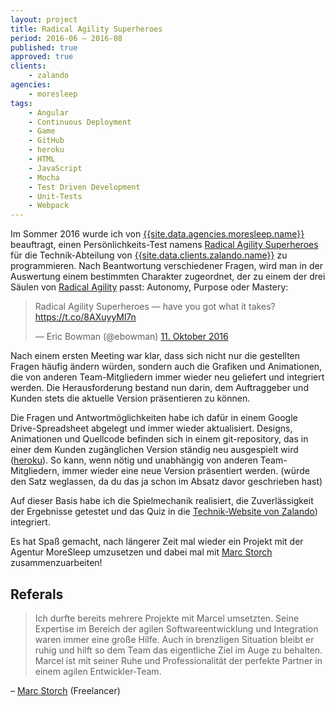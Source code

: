 ```yaml
---
layout: project
title: Radical Agility Superheroes
period: 2016-06 – 2016-08
published: true
approved: true
clients:
    - zalando
agencies:
    - moresleep
tags:
    - Angular
    - Continuous Deployment
    - Game
    - GitHub
    - heroku
    - HTML
    - JavaScript
    - Mocha
    - Test Driven Development
    - Unit-Tests
    - Webpack
---
```

Im Sommer 2016 wurde ich von [{{site.data.agencies.moresleep.name}}](site.data.agencies.moresleep.url) beauftragt, einen Persönlichkeits-Test namens [Radical Agility Superheroes](https://tech.zalando.com/radical-agility-superheroes/) für die Technik-Abteilung von [{{site.data.clients.zalando.name}}]({{site.data.clients.zalando.url}}) zu programmieren. Nach Beantwortung verschiedener Fragen, wird man in der Auswertung einem bestimmten Charakter zugeordnet, der zu einem der drei Säulen von [Radical Agility](https://blog.zalando.de/de/blog/ein-jahr-radical-agility-ein-resuemee) passt: Autonomy, Purpose oder Mastery:

<blockquote class="twitter-tweet" data-lang="de"><p lang="en" dir="ltr">Radical Agility Superheroes — have you got what it takes? <a href="https://t.co/8AXuyyMl7n">https://t.co/8AXuyyMl7n</a></p>&mdash; Eric Bowman (@ebowman) <a href="https://twitter.com/ebowman/status/785792855444946944">11. Oktober 2016</a></blockquote>
<script async src="//platform.twitter.com/widgets.js" charset="utf-8"></script>

Nach einem ersten Meeting war klar, dass sich nicht nur die gestellten Fragen häufig ändern würden, sondern auch die Grafiken und Animationen, die von anderen Team-Mitgliedern immer wieder neu geliefert und integriert werden. Die Herausforderung bestand nun darin, dem Auftraggeber und Kunden stets die aktuelle Version präsentieren zu können.

Die Fragen und Antwortmöglichkeiten habe ich dafür in einem Google Drive-Spreadsheet abgelegt und immer wieder aktualisiert. Designs, Animationen und Quellcode befinden sich in einem git-repository, das in einer dem Kunden zugänglichen Version ständig neu ausgespielt wird ([heroku](https://www.heroku.com)). So kann, wenn nötig und unabhängig von anderen Team-Mitgliedern, immer wieder eine neue Version präsentiert werden. (würde den Satz weglassen, da du das ja schon im Absatz davor geschrieben hast)

Auf dieser Basis habe ich die Spielmechanik realisiert, die Zuverlässigkeit der Ergebnisse getestet und das Quiz in die [Technik-Website von Zalando](https://tech.zalando.com/)) integriert.

Es hat Spaß gemacht, nach längerer Zeit mal wieder ein Projekt mit der Agentur MoreSleep umzusetzen und dabei mal mit [Marc Storch](http://www.gopogo.de/)  zusammenzuarbeiten!

## Referals

> Ich durfte bereits mehrere Projekte mit Marcel umsetzten. Seine Expertise im Bereich der agilen Softwareentwicklung und Integration waren immer eine große Hilfe. Auch in brenzligen Situation bleibt er ruhig und hilft so dem Team das eigentliche Ziel im Auge zu behalten. Marcel ist mit seiner Ruhe und Professionalität der perfekte Partner in einem agilen Entwickler-Team.

– [Marc Storch](https://www.linkedin.com/in/marc-storch-4509/) (Freelancer)
